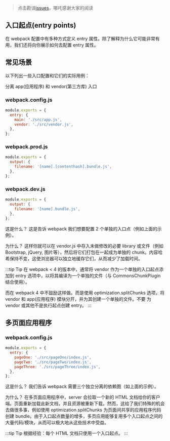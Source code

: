 > 点击勘误[issues](https://github.com/webVueBlog/learn-webpack/issues)，哪吒感谢大家的阅读

## 入口起点(entry points)

在 webpack 配置中有多种方式定义 entry 属性。除了解释为什么它可能非常有用，我们还将向你展示如何去配置 entry 属性。

## 常见场景

以下列出一些入口配置和它们的实际用例：

分离 app(应用程序) 和 vendor(第三方库) 入口

### webpack.config.js

```js
module.exports = {
  entry: {
    main: './src/app.js',
    vendor: './src/vendor.js',
  },
};
```

### webpack.prod.js

```js
module.exports = {
  output: {
    filename: '[name].[contenthash].bundle.js',
  },
};
```

### webpack.dev.js

```js
module.exports = {
  output: {
    filename: '[name].bundle.js',
  },
};
```

这是什么？ 这是告诉 webpack 我们想要配置 2 个单独的入口点（例如上面的示例）。

为什么？ 这样你就可以在 vendor.js 中存入未做修改的必要 library 或文件（例如 Bootstrap, jQuery, 图片等），然后将它们打包在一起成为单独的 chunk。内容哈希保持不变，这使浏览器可以独立地缓存它们，从而减少了加载时间。

:::tip
Tip
在 webpack < 4 的版本中，通常将 vendor 作为一个单独的入口起点添加到 entry 选项中，以将其编译为一个单独的文件（与 CommonsChunkPlugin 结合使用）。

而在 webpack 4 中不鼓励这样做。而是使用 optimization.splitChunks 选项，将 vendor 和 app(应用程序) 模块分开，并为其创建一个单独的文件。不要 为 vendor 或其他不是执行起点创建 entry。
:::

## 多页面应用程序

### webpack.config.js

```js
module.exports = {
  entry: {
    pageOne: './src/pageOne/index.js',
    pageTwo: './src/pageTwo/index.js',
    pageThree: './src/pageThree/index.js',
  },
};
```

这是什么？ 我们告诉 webpack 需要三个独立分离的依赖图（如上面的示例）。

为什么？ 在多页面应用程序中，server 会拉取一个新的 HTML 文档给你的客户端。页面重新加载此新文档，并且资源被重新下载。然而，这给了我们特殊的机会去做很多事，例如使用 optimization.splitChunks 为页面间共享的应用程序代码创建 bundle。由于入口起点数量的增多，多页应用能够复用多个入口起点之间的大量代码/模块，从而可以极大地从这些技术中受益。

:::tip
Tip
根据经验：每个 HTML 文档只使用一个入口起点。
:::





